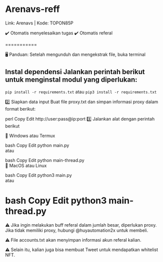 # Arenavs-reff


Link: Arenavs | Kode: TOPON85P

✔️ Otomatis menyelesaikan tugas
✔️ Otomatis referal

===========

🖥 Panduan: Setelah mengunduh dan mengekstrak file, buka terminal

## Instal dependensi Jalankan perintah berikut untuk menginstal modul yang diperlukan:

```pip install -r requirements.txt```
atau
```pip3 install -r requirements.txt```

2️⃣ Siapkan data input
Buat file proxy.txt dan simpan informasi proxy dalam format berikut:

perl
Copy
Edit
http://user:pass@ip:port
3️⃣ Jalankan alat dengan perintah berikut

📌 Windows atau Termux

bash
Copy
Edit
python main.py  
atau

bash
Copy
Edit
python main-thread.py  
📌 MacOS atau Linux

bash
Copy
Edit
python3 main.py  
atau

bash
Copy
Edit
python3 main-thread.py  
==========

⚠️ Jika ingin melakukan buff referal dalam jumlah besar, diperlukan proxy. Jika tidak memiliki proxy, hubungi @huyautomation2x untuk membeli.

⚠️ File accounts.txt akan menyimpan informasi akun referal kalian.

⚠️ Selain itu, kalian juga bisa membuat Tweet untuk mendapatkan whitelist NFT.
